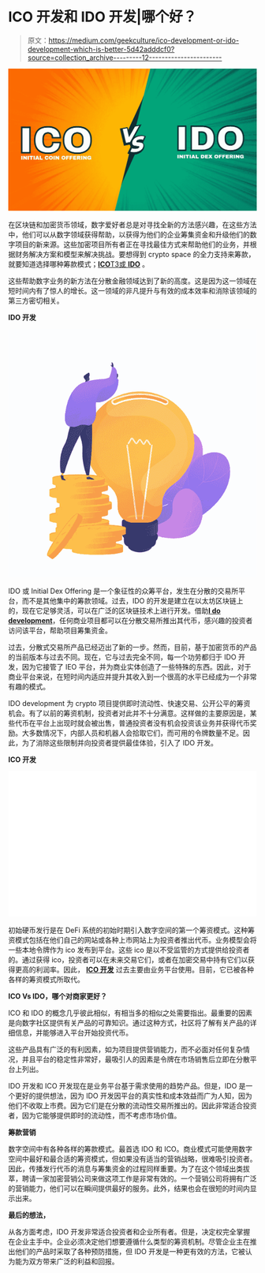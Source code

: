 # ICO 开发和 IDO 开发|哪个好？

> 原文：<https://medium.com/geekculture/ico-development-or-ido-development-which-is-better-5d42adddcf0?source=collection_archive---------12----------------------->

![](img/2d008b10047484037e2008fc37c619f9.png)

在区块链和加密货币领域，数字爱好者总是对寻找全新的方法感兴趣，在这些方法中，他们可以从数字领域获得帮助，以获得为他们的企业筹集资金和升级他们的数字项目的新来源。这些加密项目所有者正在寻找最佳方式来帮助他们的业务，并根据财务解决方案和模型来解决挑战。要想得到 crypto space 的全力支持来筹款，就要知道选择哪种筹款模式；[**ICO**T3](https://www.blockchainappfactory.com/ico-development?utm_source=21%2F3%2F22+-+Nerd+for+tech&utm_medium=Medium&utm_campaign=senpagapandian)[或 **IDO**](https://www.blockchainappfactory.com/initial-dex-offering-service?utm_source=21%2F3%2F22+-+Nerd+for+tech&utm_medium=Medium&utm_campaign=senpagapandian) 。

这些帮助数字业务的新方法在分散金融领域达到了新的高度。这是因为这一领域在短时间内有了惊人的增长。这一领域的非凡提升与有效的成本效率和消除该领域的第三方密切相关。

**IDO 开发**

![](img/499c1e8c35e7087c0f38c53c61500638.png)

IDO 或 Initial Dex Offering 是一个象征性的众筹平台，发生在分散的交易所平台，而不是其他集中的筹款领域。过去，IDO 的开发是建立在以太坊区块链上的，现在它足够灵活，可以在广泛的区块链技术上进行开发。借助[**I do development**](https://www.blockchainappfactory.com/initial-dex-offering-service?utm_source=21%2F3%2F22+-+Nerd+for+tech&utm_medium=Medium&utm_campaign=senpagapandian)，任何商业项目都可以在分散交易所推出其代币，感兴趣的投资者访问该平台，帮助项目筹集资金。

过去，分散式交易所产品已经迈出了新的一步。然而，目前，基于加密货币的产品的当前版本与过去不同。现在，它与过去完全不同，每一个功劳都归于 IDO 开发，因为它接管了 IEO 平台，并为商业实体创造了一些特殊的东西。因此，对于商业平台来说，在短时间内适应并提升其收入到一个很高的水平已经成为一个非常有趣的模式。

IDO development 为 crypto 项目提供即时流动性、快速交易、公开公平的筹资机会。有了以前的筹资机制，投资者对此并不十分满意。这样做的主要原因是，某些代币在平台上出现时就会被出售，普通投资者没有机会投资该业务并获得代币奖励。大多数情况下，内部人员和机器人会拾取它们，而可用的令牌数量不足。因此，为了消除这些限制并向投资者提供最佳体验，引入了 IDO 开发。

**ICO 开发**

![](img/8aca0743fe6b5cc0f3d0aedaed11331b.png)

初始硬币发行是在 DeFi 系统的初始时期引入数字空间的第一个筹资模式。这种筹资模式包括在他们自己的网站或各种上市网站上为投资者推出代币。业务模型会将一些本地令牌作为 ico 发布到平台。这些 ico 是以不受监管的方式提供给投资者的。通过获得 ico，投资者可以在未来交易它们，或者在加密交易中持有它们以获得更高的利润率。因此， [**ICO 开发**](https://www.blockchainappfactory.com/ico-development?utm_source=21%2F3%2F22+-+Nerd+for+tech&utm_medium=Medium&utm_campaign=senpagapandian) 过去主要由业务平台使用。目前，它已被各种各样的筹资模式所取代。

**ICO Vs IDO，哪个对商家更好？**

ICO 和 IDO 的概念几乎彼此相似，有相当多的相似之处需要指出。最重要的因素是向数字社区提供有关产品的可靠知识。通过这种方式，社区将了解有关产品的详细信息，并能够进入平台开始投资代币。

这些产品具有广泛的有利因素，如为项目提供营销能力，而不必面对任何复杂情况，并且平台的稳定性非常好，最吸引人的因素是令牌在市场销售后立即在分散平台上列出。

IDO 开发和 ICO 开发现在是业务平台基于需求使用的趋势产品。但是，IDO 是一个更好的提供想法，因为 IDO 开发因平台的真实性和成本效益而广为人知，因为他们不收取上市费。因为它们是在分散的流动性交易所推出的。因此非常适合投资者，因为它能够提供即时的流动性，而不考虑市场价值。

**筹款营销**

数字空间中有各种各样的筹款模式。最首选 IDO 和 ICO。商业模式可能使用数字空间中最好和最合适的筹资模式，但如果没有适当的营销战略，很难吸引投资者。因此，传播发行代币的消息与筹集资金的过程同样重要。为了在这个领域出类拔萃，聘请一家加密营销公司来做这项工作是非常有效的。一个营销公司将拥有广泛的营销能力，他们可以在瞬间提供最好的服务。此外，结果也会在很短的时间内显示出来。

**最后的想法，**

从各方面考虑，IDO 开发非常适合投资者和企业所有者。但是，决定权完全掌握在企业主手中。企业必须决定他们想要遵循什么类型的筹资机制。尽管企业主在推出他们的产品时采取了各种预防措施，但 IDO 开发是一种更有效的方法，它被认为能为双方带来广泛的利益和回报。
